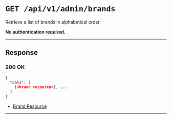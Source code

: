 # `GET /api/v1/admin/brands`

Retrieve a list of brands in alphabetical order.


**No authentication required.**

---

## Response

### 200 OK
```json
{
  "data": [
    {<brand resource>}, ...
  ]
}
```
- [Brand Resource](brand_resource.md)

---
